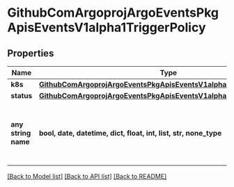 # GithubComArgoprojArgoEventsPkgApisEventsV1alpha1TriggerPolicy


## Properties
Name | Type | Description | Notes
------------ | ------------- | ------------- | -------------
**k8s** | [**GithubComArgoprojArgoEventsPkgApisEventsV1alpha1K8SResourcePolicy**](GithubComArgoprojArgoEventsPkgApisEventsV1alpha1K8SResourcePolicy.md) |  | [optional] 
**status** | [**GithubComArgoprojArgoEventsPkgApisEventsV1alpha1StatusPolicy**](GithubComArgoprojArgoEventsPkgApisEventsV1alpha1StatusPolicy.md) |  | [optional] 
**any string name** | **bool, date, datetime, dict, float, int, list, str, none_type** | any string name can be used but the value must be the correct type | [optional]

[[Back to Model list]](../README.md#documentation-for-models) [[Back to API list]](../README.md#documentation-for-api-endpoints) [[Back to README]](../README.md)


